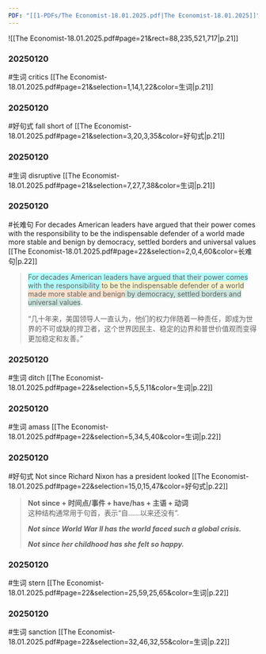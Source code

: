 ```yaml
---
PDF: "[[1-PDFs/The Economist-18.01.2025.pdf|The Economist-18.01.2025]]"
---
```


![[The Economist-18.01.2025.pdf#page=21&rect=88,235,521,717|p.21]]

### 20250120
#生词 critics 
[[The Economist-18.01.2025.pdf#page=21&selection=1,14,1,22&color=生词|p.21]]
>

### 20250120
#好句式  fall short of 
[[The Economist-18.01.2025.pdf#page=21&selection=3,20,3,35&color=好句式|p.21]]
>

### 20250120
#生词 disruptive 
[[The Economist-18.01.2025.pdf#page=21&selection=7,27,7,38&color=生词|p.21]]
>

### 20250120
#长难句 For decades American leaders have argued that their power comes with the responsibility to be the indispensable defender of a world made more stable and benign by democracy, settled borders and universal values
[[The Economist-18.01.2025.pdf#page=22&selection=2,0,4,60&color=长难句|p.22]]
><span style="background:#b1ffff">For decades American leaders have argued that their power comes with the responsibility </span><span style="background:rgba(240, 200, 0, 0.2)">to be the indispensable defender of a world</span> <span style="background:rgba(240, 107, 5, 0.2)">made more stable and benign</span><span style="background:rgba(3, 135, 102, 0.2)"> by democracy, settled borders and universal values</span>.
>
>“几十年来，美国领导人一直认为，他们的权力伴随着一种责任，即成为世界的不可或缺的捍卫者，这个世界因民主、稳定的边界和普世价值观而变得更加稳定和友善。”

### 20250120
#生词 ditch 
[[The Economist-18.01.2025.pdf#page=22&selection=5,5,5,11&color=生词|p.22]]
>

### 20250120
#生词  amass
[[The Economist-18.01.2025.pdf#page=22&selection=5,34,5,40&color=生词|p.22]]
>

### 20250120
#好句式 Not since Richard Nixon has a president looked 
[[The Economist-18.01.2025.pdf#page=22&selection=15,0,15,47&color=好句式|p.22]]
>**Not since + 时间点/事件 + have/has + 主语 + 动词**  
>	这种结构通常用于句首，表示“自……以来还没有”.
>	
> ***Not since World War II has the world faced such a global crisis.***
> 
> ***Not since her childhood has she felt so happy.***

### 20250120
#生词 stern 
[[The Economist-18.01.2025.pdf#page=22&selection=25,59,25,65&color=生词|p.22]]
>

### 20250120
#生词 sanction
[[The Economist-18.01.2025.pdf#page=22&selection=32,46,32,55&color=生词|p.22]]

